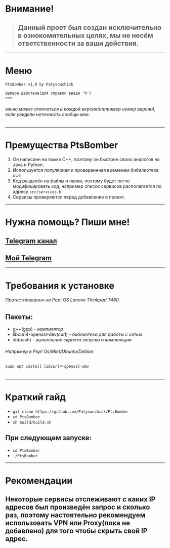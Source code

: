 # Внимание!
> ## Данный проет был создан исключительно в ознокомительных целях, мы не несём ответственности за ваши действия.
___
# Меню
```
PtsBomber v1.0 by Patysonchick

Выбери действие(для справки введи 'h')
>>> 
```
###### меню может отличаться в каждой версии(например номер версии), если увидели неточность сообщи мне.
___
# Премущества PtsBomber
1. Он написанн на языке C++, поэтому он быстрее своих аналогов на Java и Python.
2. Используется популярная и провереннная временем бибилиотека cUrl
3. Код разделён на файлы и папки, поэтому будет легче модифицировать код, например список сервисов располагается по адресу ```src/services.h```.
4. Сервисы проверяются перед добавление в проект.
___
# Нужна помощь? Пиши мне!
## [Telegram канал](https://t.me/PtsBomber)
## [Мой Telegram](https://t.me/SenkeiSenbonzakuraKageyoshi)
___
# Требования к установке
###### *Протестированно на Pop! OS Lenovo Thinkpad T480.*
## Пакеты:
- g++(gpp) *- компилятор*
- libcurl4-openssl-dev(curl) *- библиотека для работы с сетью*
- sh(bash) *- выполнение скрипта запуска и компиляции*
###### *Например в Pop! Os/Mint/Ubuntu/Debian:*
###### ```sudo apt install libcurl4-openssl-dev```
___
# Краткий гайд
- ```git clone https://github.com/Patysonchick/PtsBomber```
- ```cd PtsBomber```
- ```sh build/build.sh```
## При следующем запуске:
- ```cd PtsBomber```
- ```./PtsBomber```
___
# Рекомендации
## Некоторые сервисы отслеживают с каких IP адресов был произведён запрос и сколько раз, поэтому настоятельно рекомендуем использовать VPN или Proxy(пока не добавлено) для того чтобы скрыть свой IP адрес.